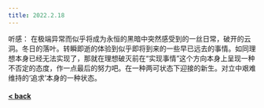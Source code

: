 ```yaml
---
title: 2022.2.18
---
```

听感：
在极端异常而似乎将成为永恒的黑暗中突然感受到的一丝日常，破开的云洞。冬日的落叶。转瞬即逝的体验到似乎即将到来的一些早已远去的事情。如同理想本身已经无法实现了，那就在理想破灭前在“实现事情”这个方向本身上呈现一种不否定的态度，作一点最后的努力吧。在一种两可状态下迎接的新生。对立中艰难维持的‘追求’本身的一种状态。

#### [< back](https://wzetto.github.io/wz369.github.io/omoi/omoi.html)
